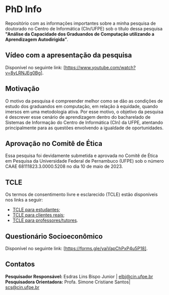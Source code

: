 # PhD Info
Repositório com as informações importantes sobre a minha pesquisa de doutorado no Centro de Informática (CIn/UFPE) sob o título dessa pesquisa **"Análise da Capacidade dos Graduandos de Computação utilizando a Aprendizagem Autodirigida”**.

## Vídeo com a apresentação da pesquisa
Disponível no seguinte link: [https://www.youtube.com/watch?v=8yLRNJEg0Bg].

## Motivação
 O motivo da pesquisa é compreender melhor como se dão as condições de estudo dos graduandos em computação, em relação à equidade, quando imersos em uma metodologia ativa. Por esse motivo, o objetivo da pesquisa é descrever esse cenário de aprendizagem dentro do bacharelado de Sistemas de Informação do Centro de Informática (CIn) da UFPE, atentando principalmente para as questões envolvendo a igualdade de oportunidades.

## Aprovação no Comitê de Ética
Essa pesquisa foi devidamente submetida e aprovada no Comitê de Ética em Pesquisa da Universidade Federal de Pernambuco (UFPE) sob o número CAAE 68111823.3.0000.5208 no dia 10 de maio de 2023.

## TCLE

Os termos de consentimento livre e esclarecido (TCLE) estão disponíveis nos links a seguir:
- [TCLE para estudantes](https://github.com/bispojr/phd-info/blob/main/tcle-estudante.pdf);
- [TCLE para clientes reais](https://github.com/bispojr/phd-info/blob/main/tcle-cliente-real.pdf);
- [TCLE para professores/tutores](https://github.com/bispojr/phd-info/blob/main/tcleProfTutor.pdf).

## Questionário Socioeconômico
Disponível no seguinte link: [https://forms.gle/yaiVapChPxP4u5P18].

## Contatos
**Pesquisador Responsável:** Esdras Lins Bispo Junior | elbj@cin.ufpe.br <br>
**Pesquisadora Orientadora:** Profa. Simone Cristiane Santos| scs@cin.ufpe.br
